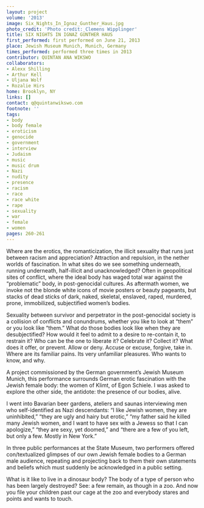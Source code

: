 ```yaml
---
layout: project
volume: '2013'
image: Six_Nights_In_Ignaz_Gunther_Haus.jpg
photo_credit: 'Photo credit: Clemens Wipplinger'
title: SIX NIGHTS IN IGNAZ GÜNTHER HAUS
first_performed: first performed on June 21, 2013
place: Jewish Museum Munich, Munich, Germany
times_performed: performed three times in 2013
contributor: QUINTAN ANA WIKSWO
collaborators:
- Alexx Shilling
- Arthur Kell
- Uljana Wolf
- Rozalie Hirs
home: Brooklyn, NY
links: []
contact: q@quintanwikswo.com
footnote: ''
tags:
- body
- body female
- eroticism
- genocide
- government
- interview
- Judaism
- music
- music drum
- Nazi
- nudity
- presence
- racism
- race
- race white
- rape
- sexuality
- war
- female
- women
pages: 260-261
---
```


Where are the erotics, the romanticization, the illicit sexuality that runs just between racism and appreciation? Attraction and repulsion, in the nether worlds of fascination. In what sites do we see something underneath, running underneath, half-illicit and unacknowledged? Often in geopolitical sites of conflict, where the ideal body has waged total war against the “problematic” body, in post-genocidal cultures. As aftermath women, we invoke not the blonde white icons of movie posters or beauty pageants, but stacks of dead sticks of dark, naked, skeletal, enslaved, raped, murdered, prone, immobilized, subjectified women’s bodies.

Sexuality between survivor and perpetrator in the post-genocidal society is a collision of conflicts and conundrums, whether you like to look at “them” or you look like “them.” What do those bodies look like when they are desubjectified? How would it feel to admit to a desire to re-contain it, to restrain it? Who can be the one to liberate it? Celebrate it? Collect it? What does it offer, or prevent. Allow or deny. Accuse or excuse, forgive, take in. Where are its familiar pains. Its very unfamiliar pleasures. Who wants to know, and why.

A project commissioned by the German government’s Jewish Museum Munich, this performance surrounds German erotic fascination with the Jewish female body: the women of Klimt, of Egon Schiele. I was asked to explore the other side, the antidote: the presence of our bodies, alive.

I went into Bavarian beer gardens, ateliers and saunas interviewing men who self-identified as Nazi descendants: “I like Jewish women, they are uninhibited,” “they are ugly and hairy but erotic,” “my father said he killed many Jewish women, and I want to have sex with a Jewess so that I can apologize,” “they are sexy, yet doomed,” and “there are a few of you left, but only a few. Mostly in New York.”

In three public performances at the State Museum, two performers offered con/textualized glimpses of our own Jewish female bodies to a German male audience, repeating and projecting back to them their own statements and beliefs which must suddenly be acknowledged in a public setting.

What is it like to live in a dinosaur body? The body of a type of person who has been largely destroyed? See: a few remain, as though in a zoo. And now you file your children past our cage at the zoo and everybody stares and points and wants to touch.
